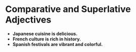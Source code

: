 
# Comparative and Superlative Adjectives

- **Japanese cuisine is delicious.**
- **French culture is rich in history.**
- **Spanish festivals are vibrant and colorful.**

